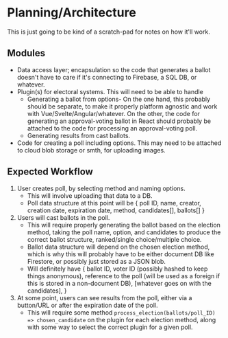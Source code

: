 # Planning/Architecture

This is just going to be kind of a scratch-pad for notes on how it'll work.

## Modules

* Data access layer; encapsulation so the code that generates a ballot doesn't have to care if it's connecting to Firebase, a SQL DB, or whatever.
* Plugin(s) for electoral systems. This will need to be able to handle
  * Generating a ballot from options- On the one hand, this probably should be separate, to make it properly platform agnostic and work with Vue/Svelte/Angular/whatever. On the other, the code for generating an approval-voting ballot in React should probably be attached to the code for processing an approval-voting poll.
  * Generating results from cast ballots.
* Code for creating a poll including options. This may need to be attached to cloud blob storage or smth, for uploading images.

## Expected Workflow

1. User creates poll, by selecting method and naming options.
   * This will involve uploading that data to a DB.
   * Poll data structure at this point will be {
    poll ID,
    name,
    creator,
    creation date,
    expiration date,
    method,
    candidates[],
    ballots[]
   }
2. Users will cast ballots in the poll.
   * This will require properly generating the ballot based on the election method, taking the poll name, option, and candidates to produce the correct ballot structure, ranked/single choice/multiple choice.
   * Ballot data structure will depend on the chosen election method, which is why this will probably have to be either document DB like Firestore, or possibly just stored as a JSON blob.
   * Will definitely have {
    ballot ID,
    voter ID (possibly hashed to keep things anonymous),
    reference to the poll (will be used as a foreign if this is stored in a non-document DB),
    [whatever goes on with the candidates],
   }
3. At some point, users can see results from the poll, either via a button/URL or after the expiration date of the poll.
   * This will require some method `process_election(ballots/poll_ID) => chosen_candidate` on the plugin for each election method, along with some way to select the correct plugin for a given poll.
